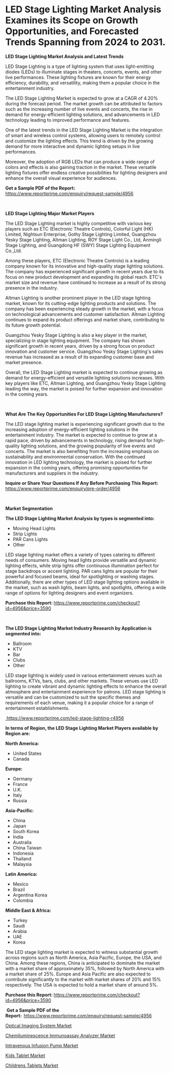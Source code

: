 <p><h1>LED Stage Lighting Market Analysis Examines its Scope on Growth Opportunities, and Forecasted Trends Spanning from 2024 to 2031.</h1></p><p><strong>LED Stage Lighting Market Analysis and Latest Trends</strong></p>
<p><p>LED Stage Lighting is a type of lighting system that uses light-emitting diodes (LEDs) to illuminate stages in theaters, concerts, events, and other live performances. These lighting fixtures are known for their energy efficiency, durability, and versatility, making them a popular choice in the entertainment industry.</p><p>The LED Stage Lighting Market is expected to grow at a CAGR of 4.20% during the forecast period. The market growth can be attributed to factors such as the increasing number of live events and concerts, the rise in demand for energy-efficient lighting solutions, and advancements in LED technology leading to improved performance and features.</p><p>One of the latest trends in the LED Stage Lighting Market is the integration of smart and wireless control systems, allowing users to remotely control and customize the lighting effects. This trend is driven by the growing demand for more interactive and dynamic lighting setups in live performances.</p><p>Moreover, the adoption of RGB LEDs that can produce a wide range of colors and effects is also gaining traction in the market. These versatile lighting fixtures offer endless creative possibilities for lighting designers and enhance the overall visual experience for audiences.</p></p>
<p><strong>Get a Sample PDF of the Report:&nbsp;</strong> <a href="https://www.reportprime.com/enquiry/request-sample/4956">https://www.reportprime.com/enquiry/request-sample/4956</a></p>
<p>&nbsp;</p>
<p><strong>LED Stage Lighting Major Market Players</strong></p>
<p><p>The LED Stage Lighting market is highly competitive with various key players such as ETC (Electronic Theatre Controls), Colorful Light (HK) Limited, Nightsun Enterprise, Gothy Stage Lighting Limited, Guangzhou Yesky Stage Lighting, Altman Lighting, ROY Stage Light Co., Ltd, Anmingli Stage Lighting, and Guangdong HF (SWY) Stage Lighting Equipment Co.,Ltd.</p><p>Among these players, ETC (Electronic Theatre Controls) is a leading company known for its innovative and high-quality stage lighting solutions. The company has experienced significant growth in recent years due to its focus on new product development and expanding its global reach. ETC's market size and revenue have continued to increase as a result of its strong presence in the industry.</p><p>Altman Lighting is another prominent player in the LED stage lighting market, known for its cutting-edge lighting products and solutions. The company has been experiencing steady growth in the market, with a focus on technological advancements and customer satisfaction. Altman Lighting continues to expand its product offerings and market share, contributing to its future growth potential.</p><p>Guangzhou Yesky Stage Lighting is also a key player in the market, specializing in stage lighting equipment. The company has shown significant growth in recent years, driven by a strong focus on product innovation and customer service. Guangzhou Yesky Stage Lighting's sales revenue has increased as a result of its expanding customer base and market presence.</p><p>Overall, the LED Stage Lighting market is expected to continue growing as demand for energy-efficient and versatile lighting solutions increases. With key players like ETC, Altman Lighting, and Guangzhou Yesky Stage Lighting leading the way, the market is poised for further expansion and innovation in the coming years.</p></p>
<p>&nbsp;</p>
<p><strong>What Are The Key Opportunities For LED Stage Lighting Manufacturers?</strong></p>
<p><p>The LED stage lighting market is experiencing significant growth due to the increasing adoption of energy-efficient lighting solutions in the entertainment industry. The market is expected to continue to grow at a rapid pace, driven by advancements in technology, rising demand for high-quality lighting solutions, and the growing popularity of live events and concerts. The market is also benefiting from the increasing emphasis on sustainability and environmental conservation. With the continued innovation in LED lighting technology, the market is poised for further expansion in the coming years, offering promising opportunities for manufacturers and suppliers in the industry.</p></p>
<p><strong>Inquire or Share Your Questions If Any Before Purchasing This Report:</strong> <a href="https://www.reportprime.com/enquiry/pre-order/4956">https://www.reportprime.com/enquiry/pre-order/4956</a></p>
<p>&nbsp;</p>
<p><strong>Market Segmentation</strong></p>
<p><strong>The LED Stage Lighting Market Analysis by types is segmented into:</strong></p>
<p><ul><li>Moving Head Lights</li><li>Strip Lights</li><li>PAR Cans Lights</li><li>Other</li></ul></p>
<p><p>LED stage lighting market offers a variety of types catering to different needs of consumers. Moving head lights provide versatile and dynamic lighting effects, while strip lights offer continuous illumination perfect for stage backdrops or accent lighting. PAR cans lights are popular for their powerful and focused beams, ideal for spotlighting or washing stages. Additionally, there are other types of LED stage lighting options available in the market, such as wash lights, beam lights, and spotlights, offering a wide range of options for lighting designers and event organizers.</p></p>
<p><strong>Purchase this Report:&nbsp;</strong><a href="https://www.reportprime.com/checkout?id=4956&price=3590">https://www.reportprime.com/checkout?id=4956&price=3590</a></p>
<p>&nbsp;</p>
<p><strong>The LED Stage Lighting Market Industry Research by Application is segmented into:</strong></p>
<p><ul><li>Ballroom</li><li>KTV</li><li>Bar</li><li>Clubs</li><li>Other</li></ul></p>
<p><p>LED stage lighting is widely used in various entertainment venues such as ballrooms, KTVs, bars, clubs, and other markets. These venues use LED lighting to create vibrant and dynamic lighting effects to enhance the overall atmosphere and entertainment experience for patrons. LED stage lighting is versatile and can be customized to suit the specific themes and requirements of each venue, making it a popular choice for a range of entertainment establishments.</p></p>
<p><a href="https://www.reportprime.com/led-stage-lighting-r4956">&nbsp;https://www.reportprime.com/led-stage-lighting-r4956</a></p>
<p><strong>In terms of Region, the LED Stage Lighting Market Players available by Region are:</strong></p>
<p>
    <p> <strong> North America: </strong>
        <ul>
            <li>United States</li>
            <li>Canada</li>
        </ul>
        </p> 
    <p> <strong> Europe: </strong>
        <ul>
            <li>Germany</li>
            <li>France</li>
            <li>U.K.</li>
            <li>Italy</li>
            <li>Russia</li>
        </ul>
        </p> 
    <p> <strong> Asia-Pacific: </strong>
        <ul>
            <li>China</li>
            <li>Japan</li>
            <li>South Korea</li>
            <li>India</li>
            <li>Australia</li>
            <li>China Taiwan</li>
            <li>Indonesia</li>
            <li>Thailand</li>
            <li>Malaysia</li>
        </ul>
        </p> 
    <p> <strong> Latin America: </strong>
        <ul>
            <li>Mexico</li>
            <li>Brazil</li>
            <li>Argentina Korea</li>
            <li>Colombia</li>
        </ul>
        </p> 
    <p> <strong> Middle East & Africa: </strong>
        <ul>
            <li>Turkey</li>
            <li>Saudi</li>
            <li>Arabia</li>
            <li>UAE</li>
            <li>Korea</li>
        </ul>
    </p>
    </p>
<p><p>The LED stage lighting market is expected to witness substantial growth across regions such as North America, Asia Pacific, Europe, the USA, and China. Among these regions, China is anticipated to dominate the market with a market share of approximately 35%, followed by North America with a market share of 25%. Europe and Asia Pacific are also expected to contribute significantly to the market with market shares of 20% and 15% respectively. The USA is expected to hold a market share of around 5%.</p></p>
<p><strong>Purchase this Report: </strong><a href="https://www.reportprime.com/checkout?id=4956&price=3590">https://www.reportprime.com/checkout?id=4956&price=3590</a></p>
<p>&nbsp;<strong>Get a Sample PDF of the Report:&nbsp;&nbsp;</strong><a href="https://www.reportprime.com/enquiry/request-sample/4956">https://www.reportprime.com/enquiry/request-sample/4956</a></p>
<p><strong></strong></p>
<p><p><a href="https://medium.com/@gerkabranch5/navigating-the-optical-imaging-system-market-expert-analysis-and-market-forecast-for-period-from-7d4dd2aebb97">Optical Imaging System Market</a></p><p><a href="https://medium.com/@joeyojholms59/global-chemiluminescence-immunoassay-analyzer-market-size-is-expected-to-experience-a-cagr-of-6-4-3183d8dbe5f6">Chemiluminescence Immunoassay Analyzer Market</a></p><p><a href="https://medium.com/@robeathews675666/global-intravenous-infusion-pump-market-is-projected-to-grow-at-a-cagr-of-11-5-d05164e0fe01">Intravenous Infusion Pump Market</a></p><p><a href="https://github.com/dringals/Market-Research-Report-List-5/blob/main/kids-tablet-market.md">Kids Tablet Market</a></p><p><a href="https://github.com/mharielmesa/Market-Research-Report-List-4/blob/main/childrens-tablets-market.md">Childrens Tablets Market</a></p></p>